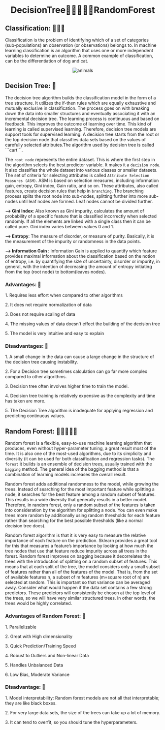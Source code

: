 <div align="center"><h1>DecisionTree🌲🌳🌲🌳🌲RandomForest</h1> </div>

<h2>Classification: 🌳🌱🍄</h2>
<p> Classification is the problem of identifying which of a set of categories (sub-populations) an observation (or observations) belongs to. In machine 
  learning classification is an algorithm that uses one or more independent variables to determine an outcome. A common example of classification, 
  can be the differentiation of dog and cat.</p>

  <div align="center">
  <img src="https://imgs.search.brave.com/IAZHjV_evwrVtFbHMO4hMTf75n7CcxKVw8E0e2RA-9k/rs:fit:844:225:1/g:ce/aHR0cHM6Ly90c2Uy/Lm1tLmJpbmcubmV0/L3RoP2lkPU9JUC5J/Z1VHdEl1UVBmYklB/V1lSQmtIal9BSGFF/SyZwaWQ9QXBp"  alt="animals">
  </div>
  
  <h2> Decision Tree: 🌳</h2>
  The decision tree algorithm builds the classification model in the form of a tree structure. It utilizes the if-then rules which are equally 
  exhaustive and mutually exclusive in classification. The process goes on with breaking down the data into smaller structures and eventually associating it 
  with an incremental decision tree. The learning process is continuous and based on feedback. This improves the outcome of learning over time. This kind 
  of learning is called supervised learning. Therefore, decision tree models are support tools for supervised learning. A decision tree starts from the 
  root or the top decision node that classifies data sets based on the values of carefully selected attributes.The algorithm used by decision tree is called ```cart```.
  
  The ```root node``` represents the entire dataset. This is where the first step in the algorithm selects the best predictor variable. It makes it a 
  ```decision node```. It also classifies the whole dataset into various classes or smaller datasets. The set of criteria for selecting attributes is 
  called ```Attribute Selection Measures (ASM)```. ASM is based on selection measures, including information gain, entropy, Gini index, Gain ratio, and so on. 
  These attributes, also called features, create decision rules that help in ```branching```. The branching process splits the root node into sub-nodes, splitting 
  further into more sub-nodes until leaf nodes are formed. Leaf nodes cannot be divided further.
  
  <p><b>--> Gini Index</b>: Also known as Gini impurity, calculates the amount of probability of a specific feature that is classified incorrectly when selected 
  randomly. If all the elements are linked with a single class then it can be called pure. Gini index varies between values 0 and 1.</p>
  
  <p><b>--> Entropy</b>: The measure of disorder, or measure of purity. Basically, it is the measurement of the impurity or randomness in the data points.</p>
  
  <p><b>--> Information Gain </b>: Information Gain is applied to quantify which feature provides maximal information about the classification based on the 
  notion of entropy, i.e. by quantifying the size of uncertainty, disorder or impurity, in general, with the intention of decreasing the amount of entropy 
  initiating from the top (root node) to bottom(leaves nodes).</p>
  
  <h3>Advantages: 🤔</h3>
  <p>1. Requires less effort when compared to other algorithms</p>
  <p>2. It does not require normalization of data</p>
  <p>3. Does not require scaling of data</p>
  <p>4. The missing values of data doesn't effect the building of the decision tree</p>
  <p>5. The model is very intuitive and easy to explain </p>
  
  <h3> Disadvantages: 🤔 </h3>
  <p>1. A small change in the data can cause a large change in the structure of the decision tree causing instability.</p>
  <p>2. For a Decision tree sometimes calculation can go far more complex compared to other algorithms.</p>
  <p>3. Decision tree often involves higher time to train the model.</p>
  <p>4. Decision tree training is relatively expensive as the complexity and time has taken are more.</p>
  <p>5. The Decision Tree algorithm is inadequate for applying regression and predicting continuous values.</p>
  
  
<h2>Random Forest: 🌲🌳🌲🌳🌲</h2>

Random forest is a flexible, easy-to-use machine learning algorithm that produces, even without hyper-parameter tuning, a great result most of the time. It is also one of the most-used algorithms, due to its simplicity and diversity (it can be used for both classification and regression tasks). The ```forest``` it builds is an ensemble of decision trees, usually trained with the ```bagging``` method. The general idea of the bagging method is that a combination of learning models increases the overall result.
 
 <p>Random forest adds additional randomness to the model, while growing the trees. Instead of searching for the most important feature while splitting a node, it searches for the best feature among a random subset of features. This results in a wide diversity that generally results in a better model. Therefore, in random forest, only a random subset of the features is taken into consideration by the algorithm for splitting a node. You can even make trees more random by additionally using random thresholds for each feature rather than searching for the best possible thresholds (like a normal decision tree does).</p>
 
 <p>Random forest algorithm is that it is very easy to measure the relative importance of each feature on the prediction. Sklearn provides a great tool for this that measures a feature’s importance by looking at how much the tree nodes that use that feature reduce impurity across all trees in the forest. Random forest improves on bagging because it decorrelates the trees with the introduction of splitting on a random subset of features. This means that at each split of the tree, the model considers only a small subset of features rather than all of the features of the model. That is, from the set of available features n, a subset of m features (m=square root of n) are selected at random. This is important so that variance can be averaged away. Consider what would happen if the data set contains a few strong predictors. These predictors will consistently be chosen at the top level of the trees, so we will have very similar structured trees. In other words, the trees would be highly correlated.</p>
 
 <h3>Advantages of Random Forest: 🤔</h3>
 <p>1. Parallelizable</p>
 <p>2. Great with High dimensionality</p>
 <p>3. Quick Prediction/Training Speed</p>
 <p>4. Robust to Outliers and Non-linear Data</p>
 <p>5. Handles Unbalanced Data</p>
 <p>6. Low Bias, Moderate Variance</p>
 
 <h3>Disadvantage: 🤔</h3>
 <p>1. Model interpretability: Random forest models are not all that interpretable; they are like black boxes.</p>
 <p>2. For very large data sets, the size of the trees can take up a lot of memory.</p>
 <p>3. It can tend to overfit, so you should tune the hyperparameters.</p>
